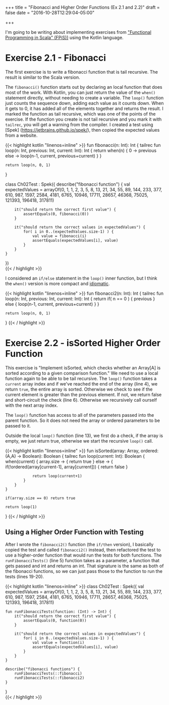 +++
title = "Fibonacci and Higher Order Functions (Ex 2.1 and 2.2)"
draft = false
date = "2016-10-28T12:29:04-05:00"

+++

I'm going to be writing about implementing exercises from ["Functional Programming in Scala" 
(FPiS))](https://www.manning.com/books/functional-programming-in-scala)
using the Kotlin language. 

# Exercise 2.1 - Fibonacci
The first exercise is to write a fibonacci function that is tail recursive. The result is similar to
the Scala version. 

The `fibonacci()` function starts out by declaring an local function that does most of the work.
With Kotlin, you can just return the value of the `when()` statement directly, without needing to
create a variable. The `loop()` function just counts the sequence down, adding each value as it
counts down. When it gets to 0, it has added all of the elements together and returns the result. I
marked the function as tail recursive, which was one of the points of the exercise. If the function
you create is not tail recursive and you mark it with `tailrec`, you will get a warning from the
compiler. I created a test using [Spek] (https://jetbrains.github.io/spek/), then copied the
expected values from a website.
 
{{< highlight kotlin "linenos=inline" >}}
fun fibonacci(n: Int): Int {
    tailrec fun loop(n: Int, previous: Int, current: Int): Int {
        return when(n) {
            0 -> previous
            else -> loop(n-1, current, previous+current)
        }
    }

    return loop(n, 0, 1)
}

class Ch02Test : Spek({
    describe("fibonacci function") {
        val expectedValues = arrayOf(0, 1, 1, 2, 3, 5, 8, 13, 21, 34, 55, 89, 144, 233, 377, 610,
            987, 1597, 2584, 4181, 6765, 10946, 17711, 28657, 46368, 75025, 121393, 196418, 317811)

        it("should return the correct first value") {
            assertEquals(0, fibonacci(0))
        }

        it("should return the correct values in expectedValues") {
            for( i in 0..(expectedValues.size-1) ) {
                val value = fibonacci(i)
                assertEquals(expectedValues[i], value)
            }
        }
    }
})  
{{< / highlight >}}

I considered an `if/else` statement in the `loop()` inner function, but I think the `when()` version
is more compact and [idiomatic](https://kotlinlang.org/docs/reference/idioms.html).
 
{{< highlight kotlin "linenos=inline" >}}
fun fibonacci2(n: Int): Int {
    tailrec fun loop(n: Int, previous: Int, current: Int): Int {
        return if( n == 0 ) {
            previous
        } else {
            loop(n-1, current, previous+current)
        }
    }

    return loop(n, 0, 1)
}
{{< / highlight >}}
 
# Exercise 2.2 - isSorted Higher Order Function

This exercise is "Implement isSorted, which checks whether an Array[A] is sorted according to a
given comparison function." We need to use a local function again to be able to be tail recursive.
The `loop()` function takes a `current` array index and if we've reached the end of the array (line
4), we return `true`, the entire array is sorted. Otherwise we check to see if the current element
is greater than the previous element. If not, we return false and short-circuit the check (line 6).
Otherwise we recursively call ourself with the next array index.

The `loop()` function has access to all of the parameters passed into the parent function. So it
does not need the array or ordered parameters to be passed to it.

Outside the local `loop()` function (line 13), we first do a check, if the array is empty, we 
just return true, otherwise we start the recursive `loop()` call. 

{{< highlight kotlin "linenos=inline" >}}
fun <A> isSorted(array: Array<A>, ordered: (A,A) -> Boolean): Boolean {
    tailrec fun loop(current: Int): Boolean {
        when(current) {
            array.size -> { return true }
            else -> {
                if(!ordered(array[current-1], array[current])) { return false }

                return loop(current+1)
            }
        }
    }

    if(array.size == 0) return true

    return loop(1)
}
{{< / highlight >}}

## Using a Higher Order Function with Testing

After I wrote the `fibonacci2()` function (the `if/then` version), I basically copied the test and
called `fibonacci2()` instead, then refactored the test to use a higher-order function that would
run the tests for both functions. The `runFibonacciTests()` (line 5) function takes as a parameter,
a function that gets passed and int and returns an int. That signature is the same as both of the
fibonacci functions, so we can just pass those to the function to run the tests (lines 19-20).
  
{{< highlight kotlin "linenos=inline" >}}
class Ch02Test : Spek({
    val expectedValues = arrayOf(0, 1, 1, 2, 3, 5, 8, 13, 21, 34, 55, 89, 144, 233, 377, 610,
        987, 1597, 2584, 4181, 6765, 10946, 17711, 28657, 46368, 75025, 121393, 196418, 317811)

    fun runFibonacciTests(function: (Int) -> Int) {
        it("should return the correct first value") {
            assertEquals(0, function(0))
        }

        it("should return the correct values in expectedValues") {
            for( i in 0..(expectedValues.size-1) ) {
                val value = function(i)
                assertEquals(expectedValues[i], value)
            }
        }
    }

    describe("fibonacci functions") {
        runFibonacciTests(::fibonacci)
        runFibonacciTests(::fibonacci2)
    }
}  
{{< / highlight >}}

